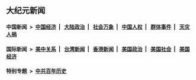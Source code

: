 ## 大纪元新闻

#### 中国新闻 &nbsp;>&nbsp; [中国经济](indexes/ncid283/README.md?09301645) &nbsp;| &nbsp; [大陆政治](indexes/ncid277/README.md?09301645) &nbsp;| &nbsp; [社会万象](indexes/ncid282/README.md?09301645) &nbsp;| &nbsp; [中国人权](indexes/ncid278/README.md?09301645) &nbsp;| &nbsp; [群体事件](indexes/ncid279/README.md?09301645) &nbsp;| &nbsp; [天灾人祸](indexes/ncid280/README.md?09301645)

#### 国际新闻 &nbsp;>&nbsp; [美中关系](indexes/nf1412576/README.md?09301645) &nbsp;| &nbsp; [台湾新闻](indexes/ncid1349361/README.md?09301645) &nbsp;| &nbsp; [香港新闻](indexes/ncid1349362/README.md?09301645) &nbsp;| &nbsp; [美国政治](indexes/ncid1078159/README.md?09301645) &nbsp;| &nbsp; [美国社会](indexes/ncid1078160/README.md?09301645) &nbsp;| &nbsp; [美国经济](indexes/ncid1078158/README.md?09301645)

#### 特别专题 &nbsp;>&nbsp; [中共百年历史](https://github.com/epoch-news/epoch-special/blob/master/README.md?09301645)  
